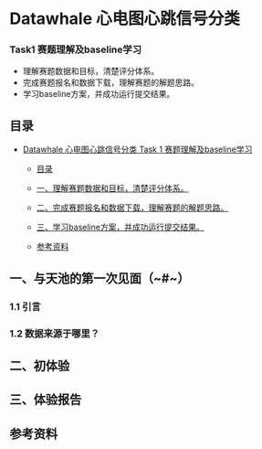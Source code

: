 
# Datawhale  心电图心跳信号分类 
### Task1 赛题理解及baseline学习 

- 理解赛题数据和目标，清楚评分体系。
- 完成赛题报名和数据下载，理解赛题的解题思路。
- 学习baseline方案，并成功运行提交结果。

## 目录
- [Datawhale 心电图心跳信号分类  Task 1 赛题理解及baseline学习](#datawhale-心电图心跳信号分类学习-之-task-1-赛题理解及baseline学习)
  - [目录](#目录)
  - [一、理解赛题数据和目标，清楚评分体系。](#一与天池的第一次见面)

  - [二、完成赛题报名和数据下载，理解赛题的解题思路。](#二初体验)
  
  - [三、学习baseline方案，并成功运行提交结果。](#三体验报告)

  - [参考资料](#参考资料)
## 一、与天池的第一次见面（~#~）
### 1.1 引言
### 1.2 数据来源于哪里？
## 二、初体验

## 三、体验报告
## 参考资料
